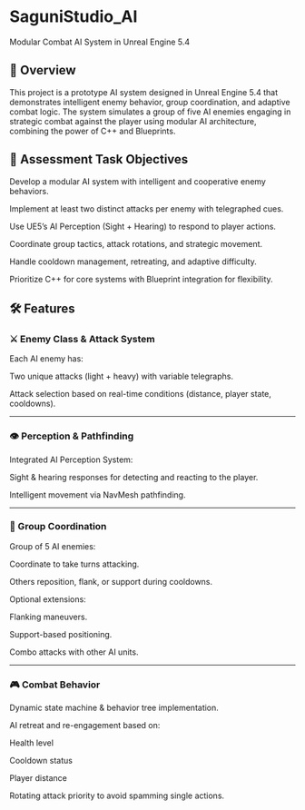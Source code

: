 # SaguniStudio_AI
Modular Combat AI System in Unreal Engine 5.4

## 🚀 Overview
This project is a prototype AI system designed in Unreal Engine 5.4 that demonstrates intelligent enemy behavior, group coordination, and adaptive combat logic. The system simulates a group of five AI enemies engaging in strategic combat against the player using modular AI architecture, combining the power of C++ and Blueprints.

## 🎯 Assessment Task Objectives
Develop a modular AI system with intelligent and cooperative enemy behaviors.

Implement at least two distinct attacks per enemy with telegraphed cues.

Use UE5’s AI Perception (Sight + Hearing) to respond to player actions.

Coordinate group tactics, attack rotations, and strategic movement.

Handle cooldown management, retreating, and adaptive difficulty.

Prioritize C++ for core systems with Blueprint integration for flexibility.

## 🛠️ Features


### ⚔️ Enemy Class & Attack System
Each AI enemy has:

Two unique attacks (light + heavy) with variable telegraphs.

Attack selection based on real-time conditions (distance, player state, cooldowns).

---

### 👁️ Perception & Pathfinding
Integrated AI Perception System:

Sight & hearing responses for detecting and reacting to the player.

Intelligent movement via NavMesh pathfinding.

---

### 🧠 Group Coordination
Group of 5 AI enemies:

Coordinate to take turns attacking.

Others reposition, flank, or support during cooldowns.

Optional extensions:

Flanking maneuvers.

Support-based positioning.

Combo attacks with other AI units.

---

### 🎮 Combat Behavior
Dynamic state machine & behavior tree implementation.

AI retreat and re-engagement based on:

Health level

Cooldown status

Player distance

Rotating attack priority to avoid spamming single actions.

